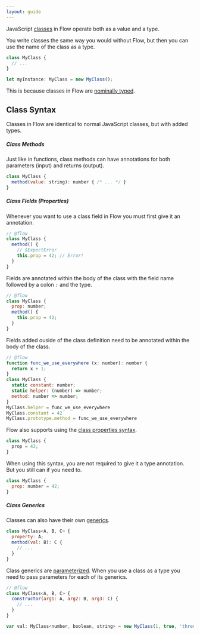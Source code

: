 ```yaml
---
layout: guide
---
```


JavaScript [classes](https://developer.mozilla.org/en-US/docs/Web/JavaScript/Reference/Classes)
in Flow operate both as a value and a type.

You write classes the same way you would without Flow, but then you can use the
name of the class as a type.

```js
class MyClass {
  // ...
}

let myInstance: MyClass = new MyClass();
```

This is because classes in Flow are [nominally typed](../../lang/nominal-structural).

## Class Syntax <a class="toc" id="toc-class-syntax" href="#toc-class-syntax"></a>

Classes in Flow are identical to normal JavaScript classes, but with added
types.

##### Class Methods <a class="toc" id="toc-class-methods" href="#toc-class-methods"></a>

Just like in functions, class methods can have annotations for both parameters
(input) and returns (output).

```js
class MyClass {
  method(value: string): number { /* ... */ }
}
```

##### Class Fields (Properties) <a class="toc" id="toc-class-fields-properties" href="#toc-class-fields-properties"></a>

Whenever you want to use a class field in Flow you must first give it an
annotation.

```js
// @flow
class MyClass {
  method() {
    // $ExpectError
    this.prop = 42; // Error!
  }
}
```

Fields are annotated within the body of the class with the field name followed
by a colon `:` and the type.

```js
// @flow
class MyClass {
  prop: number;
  method() {
    this.prop = 42;
  }
}
```

Fields added ouside of the class definition need to be annotated within the body
of the class.

```js
// @flow
function func_we_use_everywhere (x: number): number {
  return x + 1;
}
class MyClass {
  static constant: number;
  static helper: (number) => number;
  method: number => number;
}
MyClass.helper = func_we_use_everywhere
MyClass.constant = 42
MyClass.prototype.method = func_we_use_everywhere
```

Flow also supports using the [class properties syntax](https://tc39.github.io/proposal-class-public-fields/).

```js
class MyClass {
  prop = 42;
}
```

When using this syntax, you are not required to give it a type annotation. But
you still can if you need to.

```js
class MyClass {
  prop: number = 42;
}
```

##### Class Generics <a class="toc" id="toc-class-generics" href="#toc-class-generics"></a>

Classes can also have their own [generics](../generics/).

```js
class MyClass<A, B, C> {
  property: A;
  method(val: B): C {
    // ...
  }
}
```

Class generics are [parameterized](../generics/#toc-parameterized-generics).
When you use a class as a type you need to pass parameters for each of its
generics.

```js
// @flow
class MyClass<A, B, C> {
  constructor(arg1: A, arg2: B, arg3: C) {
    // ...
  }
}

var val: MyClass<number, boolean, string> = new MyClass(1, true, 'three');
```
